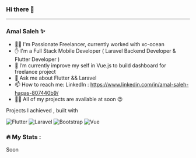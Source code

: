 ### Hi there 👋
<hr>

### Amal Saleh ✨

- 👩‍💻 I'm Passionate Freelancer, currently worked with xc-ocean 
- ✋ I'm a Full Stack Mobile Developer ( Laravel Backend Developer & Flutter Developer )
- 🌱 I’m currently improve my self in Vue.js to build dashboard for freelance project
- 💬 Ask me about Flutter && Laravel
- 📫 How to reach me: LinkedIn : https://www.linkedin.com/in/amal-saleh-haqas-807440b9/
- 👩‍💻 All of my projects are available at soon 😉

Projects I achieved , built with

![Flutter][Flutter.dev]
![Laravel][Laravel.com]
![Bootstrap][Bootstrap.com]
![Vue][Vue.js]

### :fire: My Stats :
Soon


<!-- MARKDOWN LINKS & IMAGES -->
[Flutter.dev]: https://img.shields.io/badge/Flutter-065A9D?style=for-the-badge&logo=flutter&logoColor=5FC9F8
[Vue.js]: https://img.shields.io/badge/Vue.js-35495E?style=for-the-badge&logo=vuedotjs&logoColor=4FC08D
[Laravel.com]: https://img.shields.io/badge/Laravel-FF2D20?style=for-the-badge&logo=laravel&logoColor=white
[Bootstrap.com]: https://img.shields.io/badge/Bootstrap-563D7C?style=for-the-badge&logo=bootstrap&logoColor=white
